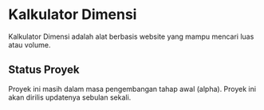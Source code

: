 # Kalkulator Dimensi

Kalkulator Dimensi adalah alat berbasis website yang mampu mencari luas atau volume.

## Status Proyek

Proyek ini masih dalam masa pengembangan tahap awal (alpha). Proyek ini akan dirilis updatenya sebulan sekali.
